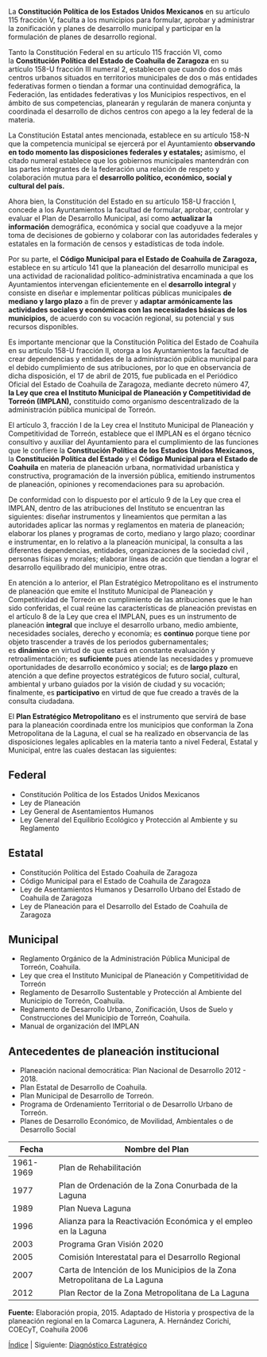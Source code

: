 
La **Constitución Política de los Estados Unidos Mexicanos** en su artículo 115 fracción V, faculta a los municipios para formular, aprobar y administrar la zonificación y planes de desarrollo municipal y participar en la formulación de planes de desarrollo regional.

Tanto la Constitución Federal en su artículo 115 fracción VI, como la **Constitución Política del Estado de Coahuila de Zaragoza** en su artículo 158-U fracción III numeral 2, establecen que cuando dos o más centros urbanos situados en territorios municipales de dos o más entidades federativas formen o tiendan a formar una continuidad demográfica, la Federación, las entidades federativas y los Municipios respectivos, en el ámbito de sus competencias, planearán y regularán de manera conjunta y coordinada el desarrollo de dichos centros con apego a la ley federal de la materia.

La Constitución Estatal antes mencionada, establece en su artículo 158-N que la competencia municipal se ejercerá por el Ayuntamiento **observando en todo momento las disposiciones federales y estatales;** asimismo, el citado numeral establece que los gobiernos municipales mantendrán con las partes integrantes de la federación una relación de respeto y colaboración mutua para el **desarrollo político, económico, social y cultural del país.**

Ahora bien, la Constitución del Estado en su artículo 158-U fracción I, concede a los Ayuntamientos la facultad de formular, aprobar, controlar y evaluar el Plan de Desarrollo Municipal, así como **actualizar la información** demográfica, económica y social que coadyuve a la mejor toma de decisiones de gobierno y colaborar con las autoridades federales y estatales en la formación de censos y estadísticas de toda índole.

Por su parte, el **Código Municipal para el Estado de Coahuila de Zaragoza,** establece en su artículo 141 que la planeación del desarrollo municipal es una actividad de racionalidad político-administrativa encaminada a que los Ayuntamientos intervengan eficientemente en el **desarrollo integral** y consiste en diseñar e implementar políticas públicas municipales **de mediano y largo plazo** a fin de prever y **adaptar armónicamente las actividades sociales y económicas con las necesidades básicas de los municipios,** de acuerdo con su vocación regional, su potencial y sus recursos disponibles.

Es importante mencionar que la Constitución Política del Estado de Coahuila en su artículo 158-U fracción II, otorga a los Ayuntamientos la facultad de crear dependencias y entidades de la administración pública municipal para el debido cumplimiento de sus atribuciones, por lo que en observancia de dicha disposición, el 17 de abril de 2015, fue publicada en el Periódico Oficial del Estado de Coahuila de Zaragoza, mediante decreto número 47, **la Ley que crea el Instituto Municipal de Planeación y Competitividad de Torreón (IMPLAN),** constituido como organismo descentralizado de la administración pública municipal de Torreón.

El artículo 3, fracción I de la Ley crea el Instituto Municipal de Planeación y Competitividad de Torreón, establece que el IMPLAN es el órgano técnico consultivo y auxiliar del Ayuntamiento para el cumplimiento de las funciones que le confiere la **Constitución Política de los Estados Unidos Mexicanos,** la **Constitución Política del Estado** y el **Código Municipal para el Estado de Coahuila** en materia de planeación urbana, normatividad urbanística y constructiva, programación de la inversión pública, emitiendo instrumentos de planeación, opiniones y recomendaciones para su aprobación.

De conformidad con lo dispuesto por el artículo 9 de la Ley que crea el IMPLAN, dentro de las atribuciones del Instituto se encuentran las siguientes: diseñar instrumentos y lineamientos que permitan a las autoridades aplicar las normas y reglamentos en materia de planeación; elaborar los planes y programas de corto, mediano y largo plazo; coordinar e instrumentar, en lo relativo a la planeación municipal, la consulta a las diferentes dependencias, entidades, organizaciones de la sociedad civil , personas físicas y morales; elaborar líneas de acción que tiendan a lograr el desarrollo equilibrado del municipio, entre otras.

En atención a lo anterior, el Plan Estratégico Metropolitano es el instrumento de planeación que emite el Instituto Municipal de Planeación y Competitividad de Torreón en cumplimiento de las atribuciones que le han sido conferidas, el cual reúne las características de planeación previstas en el artículo 8 de la Ley que crea el IMPLAN, pues es un instrumento de planeación **integral** que incluye el desarrollo urbano, medio ambiente, necesidades sociales, derecho y economía; es **continuo** porque tiene por objeto trascender a través de los periodos gubernamentales; es **dinámico** en virtud de que estará en constante evaluación y retroalimentación; es **suficiente** pues atiende las necesidades y promueve oportunidades de desarrollo económico y social; es de **largo plazo** en atención a que define proyectos estratégicos de futuro social, cultural, ambiental y urbano guiados por la visión de ciudad y su vocación; finalmente, es **participativo** en virtud de que fue creado a través de la consulta ciudadana.

El **Plan Estratégico Metropolitano** es el instrumento que servirá de base para la planeación coordinada entre los municipios que conforman la Zona Metropolitana de la Laguna, el cual se ha realizado en observancia de las disposiciones legales aplicables en la materia tanto a nivel Federal, Estatal y Municipal, entre las cuales destacan las siguientes:

## Federal

* Constitución Política de los Estados Unidos Mexicanos
* Ley de Planeación
* Ley General de Asentamientos Humanos
* Ley General del Equilibrio Ecológico y Protección al Ambiente y su Reglamento

## Estatal

* Constitución Política del Estado Coahuila de Zaragoza
* Código Municipal para el Estado de Coahuila de Zaragoza
* Ley de Asentamientos Humanos y Desarrollo Urbano del Estado de Coahuila de Zaragoza
* Ley de Planeación para el Desarrollo del Estado de Coahuila de Zaragoza

## Municipal

* Reglamento Orgánico de la Administración Pública Municipal de Torreón, Coahuila.
* Ley que crea el Instituto Municipal de Planeación y Competitividad de Torreón
* Reglamento de Desarrollo Sustentable y Protección al Ambiente del Municipio de Torreón, Coahuila.
* Reglamento de Desarrollo Urbano, Zonificación, Usos de Suelo y Construcciones del Municipio de Torreón, Coahuila.
* Manual de organización del IMPLAN

## Antecedentes de planeación institucional

* Planeación nacional democrática: Plan Nacional de Desarrollo 2012 - 2018.
* Plan Estatal de Desarrollo de Coahuila.
* Plan Municipal de Desarrollo de Torreón.
* Programa de Ordenamiento Territorial o de Desarrollo Urbano de Torreón.
* Planes de Desarrollo Económico, de Movilidad, Ambientales o de Desarrollo Social

Fecha     | Nombre del Plan
----------|---------------------------------------------------------------------------
1961-1969 | Plan de Rehabilitación
1977      | Plan de Ordenación de la Zona Conurbada de la Laguna
1989      | Plan Nueva Laguna
1996      | Alianza para la Reactivación Económica y el empleo en la Laguna
2003      | Programa Gran Visión 2020
2005      | Comisión Interestatal para el Desarrollo Regional
2007      | Carta de Intención de los Municipios de la Zona Metropolitana de La Laguna
2012      | Plan Rector de la Zona Metropolitana de La Laguna

**Fuente:** Elaboración propia, 2015. Adaptado de Historia y prospectiva de la planeación regional en la Comarca Lagunera, A. Hernández Corichi, COECyT, Coahuila 2006

[Índice](indice.html) | Siguiente: [Diagnóstico Estratégico](diagnostico-estrategico.html)
